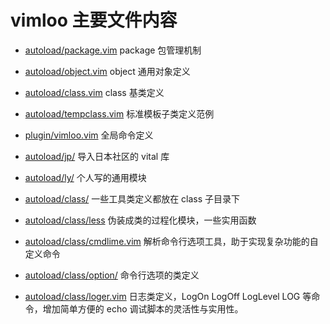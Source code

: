 # vimloo 主要文件内容

* [autoload/package.vim](autoload/package.vim)
  package 包管理机制
* [autoload/object.vim](autoload/object.vim)
  object 通用对象定义
* [autoload/class.vim](autoload/class.vim)
  class 基类定义
* [autoload/tempclass.vim](autoload/tempclass.vim)
  标准模板子类定义范例
* [plugin/vimloo.vim](plugin/vimloo.vim)
  全局命令定义
* [autoload/jp/](autoload/jp/)
  导入日本社区的 vital 库
* [autoload/ly/](autoload/ly/)
  个人写的通用模块

* [autoload/class/](autoload/class/)
  一些工具类定义都放在 class 子目录下
* [autoload/class/less](autoload/class/less)
  伪装成类的过程化模块，一些实用函数
* [autoload/class/cmdlime.vim](autoload/class/cmdlime.vim)
  解析命令行选项工具，助于实现复杂功能的自定义命令
* [autoload/class/option/](autoload/class/option/)
  命令行选项的类定义
* [autoload/class/loger.vim](autoload/class/loger.vim)
  日志类定义，LogOn LogOff LogLevel LOG 等命令，增加简单方便的 echo 调试脚本的灵活性与实用性。

